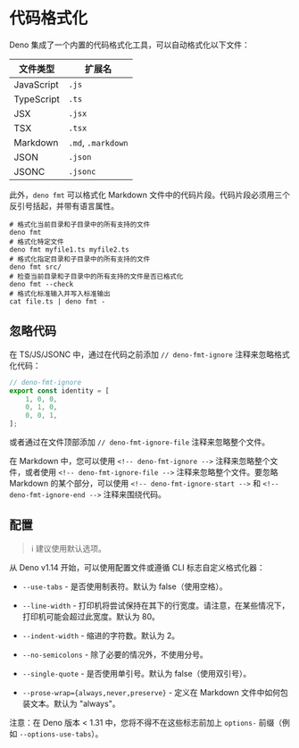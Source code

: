# 代码格式化

Deno 集成了一个内置的代码格式化工具，可以自动格式化以下文件：

| 文件类型   | 扩展名             |
| ---------- | ------------------ |
| JavaScript | `.js`              |
| TypeScript | `.ts`              |
| JSX        | `.jsx`             |
| TSX        | `.tsx`             |
| Markdown   | `.md`, `.markdown` |
| JSON       | `.json`            |
| JSONC      | `.jsonc`           |

此外，`deno fmt` 可以格式化 Markdown
文件中的代码片段。代码片段必须用三个反引号括起，并带有语言属性。

```shell
# 格式化当前目录和子目录中的所有支持的文件
deno fmt
# 格式化特定文件
deno fmt myfile1.ts myfile2.ts
# 格式化指定目录和子目录中的所有支持的文件
deno fmt src/
# 检查当前目录和子目录中的所有支持的文件是否已格式化
deno fmt --check
# 格式化标准输入并写入标准输出
cat file.ts | deno fmt -
```

## 忽略代码

在 TS/JS/JSONC 中，通过在代码之前添加 `// deno-fmt-ignore`
注释来忽略格式化代码：

```ts
// deno-fmt-ignore
export const identity = [
    1, 0, 0,
    0, 1, 0,
    0, 0, 1,
];
```

或者通过在文件顶部添加 `// deno-fmt-ignore-file` 注释来忽略整个文件。

在 Markdown 中，您可以使用 `<!-- deno-fmt-ignore -->`
注释来忽略整个文件，或者使用 `<!-- deno-fmt-ignore-file -->`
注释来忽略整个文件。要忽略 Markdown 的某个部分，可以使用
`<!-- deno-fmt-ignore-start -->` 和 `<!-- deno-fmt-ignore-end -->`
注释来围绕代码。

## 配置

> ℹ️ 建议使用默认选项。

从 Deno v1.14 开始，可以使用配置文件或遵循 CLI 标志自定义格式化器：

- `--use-tabs` - 是否使用制表符。默认为 false（使用空格）。

- `--line-width` -
  打印机将尝试保持在其下的行宽度。请注意，在某些情况下，打印机可能会超过此宽度。默认为
  80。

- `--indent-width` - 缩进的字符数。默认为 2。

- `--no-semicolons` - 除了必要的情况外，不使用分号。

- `--single-quote` - 是否使用单引号。默认为 false（使用双引号）。

- `--prose-wrap={always,never,preserve}` - 定义在 Markdown
  文件中如何包装文本。默认为 "always"。

注意：在 Deno 版本 < 1.31 中，您将不得不在这些标志前加上 `options-` 前缀（例如
`--options-use-tabs`）。
